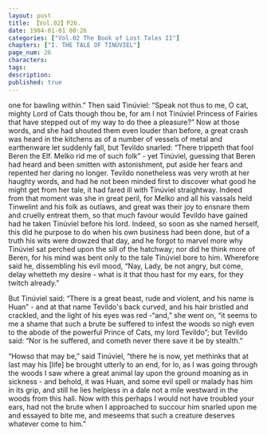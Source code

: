 ```yaml
---
layout: post
title: 【Vol.02】P26.
date: 1984-01-01 00:26
categories: ["Vol.02 The Book of Lost Tales II"]
chapters: ["I. THE TALE OF TINÚVIEL"]
page_num: 26
characters: 
tags: 
description: 
published: true
---
```


<p style="text-indent: 0;">
one for bawling within.” Then said Tinúviel: “Speak not thus to me, O cat, mighty Lord of Cats though thou be, for am I not Tinúviel Princess of Fairies that have stepped out of my way to do thee a pleasure?” Now at those words, and she had shouted them even louder than before, a great crash was heard in the kitchens as of a number of vessels of metal and earthenware let suddenly fall, but Tevildo snarled: “There trippeth that fool Beren the Elf. Melko rid me of such folk” - yet Tinúviel, guessing that Beren had heard and been smitten with astonishment, put aside her fears and repented her daring no longer. Tevildo nonetheless was very wroth at her haughty words, and had he not been minded first to discover what good he might get from her tale, it had fared ill with Tinúviel straightway. Indeed from that moment was she in great peril, for Melko and all his vassals held Tinwelint and his folk as outlaws, and great was their joy to ensnare them and cruelly entreat them, so that much favour would Tevildo have gained had he taken Tinúviel before his lord. Indeed, so soon as she named herself, this did he purpose to do when his own business had been done, but of a truth his wits were drowzed that day, and he forgot to marvel more why Tinúviel sat perched upon the sill of the hatchway; nor did he think more of Beren, for his mind was bent only to the tale Tinúviel bore to him. Wherefore said he, dissembling his evil mood, “Nay, Lady, be not angry, but come, delay whetteth my desire - what is it that thou hast for my ears, for they twitch already.”
</p>

But Tinúviel said: “There is a great beast, rude and violent, and his name is Huan” - and at that name Tevildo's back curved, and his hair bristled and crackled, and the light of his eyes was red -“and,” she went on, “it seems to me a shame that such a brute be suffered to infest the woods so nigh even to the abode of the powerful Prince of Cats, my lord Tevildo”; but Tevildo said: “Nor is he suffered, and cometh never there save it be by stealth.”

“Howso that may be,” said Tinúviel, “there he is now, yet methinks that at last may his [life] be brought utterly to an end, for lo, as I was going through the woods I saw where a great animal lay upon the ground moaning as in sickness - and behold, it was Huan, and some evil spell or malady has him in its grip, and still he lies helpless in a dale not a mile westward in the woods from this hall. Now with this perhaps I would not have troubled your ears, had not the brute when I approached to succour him snarled upon me and essayed to bite me, and meseems that such a creature deserves whatever come to him.”

